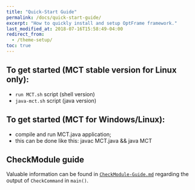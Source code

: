 ```yaml
---
title: "Quick-Start Guide"
permalink: /docs/quick-start-guide/
excerpt: "How to quickly install and setup OptFrame framework."
last_modified_at: 2018-07-16T15:58:49-04:00
redirect_from:
  - /theme-setup/
toc: true
---
```

## To get started (MCT stable version for Linux only):

- `run MCT.sh` script (shell version)
- `java-mct.sh` script (java version)

## To get started (MCT for Windows/Linux):
- compile and run MCT.java application;
- this can be done like this: javac MCT.java && java MCT

## CheckModule guide

Valuable information can be found in [`CheckModule-Guide.md`](/docs/checkmodule-guide/) regarding
the output of `CheckCommand` in `main()`.

